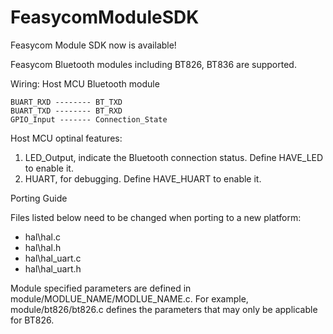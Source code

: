 # FeasycomModuleSDK
  Feasycom Module SDK now is available!
  
  Feasycom Bluetooth modules including BT826, BT836 are supported.
  
  Wiring:
    Host MCU           Bluetooth module
  
    BUART_RXD -------- BT_TXD
    BUART_TXD -------- BT_RXD
    GPIO_Input ------- Connection_State
    
  Host MCU optinal features:
  1. LED_Output, indicate the Bluetooth connection status. Define HAVE_LED to enable it.
  2. HUART, for debugging. Define HAVE_HUART to enable it.
    
  
  Porting Guide
  
  Files listed below need to be changed when porting to a new platform:
  * hal\hal.c
  * hal\hal.h
  * hal\hal_uart.c
  * hal\hal_uart.h

  Module specified parameters are defined in module/MODLUE_NAME/MODLUE_NAME.c. For example, module/bt826/bt826.c defines the parameters 
  that may only be applicable for BT826.

